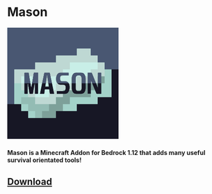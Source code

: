 # Mason
![Logo](media/misc/logo.png)

#### Mason is a Minecraft Addon for Bedrock 1.12 that adds many useful survival orientated tools! 

## [Download](https://mcpedl.com/mason-addon/)
